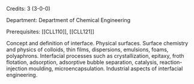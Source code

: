 Credits: 3 (3-0-0)

Department: Department of Chemical Engineering

Prerequisites: [[CLL110]], [[CLL121]]

Concept and definition of interface. Physical surfaces. Surface chemistry and physics of colloids, thin films, dispersions, emulsions, foams, polyaphrons. Interfacial processes such as crystallization, epitaxy, froth flotation, adsorption, adsorptive bubble separation, catalysis, reaction-injection moulding, microencapsulation. Industrial aspects of interfacial engineering.
